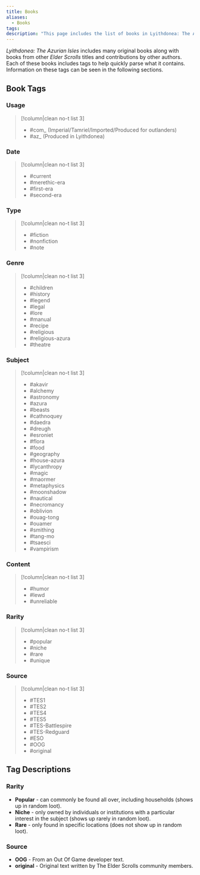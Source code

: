 ```yaml
---
title: Books
aliases:
  - Books
tags: 
description: "This page includes the list of books in Lyithdonea: The Azurian Isles along with information on the book tagging system."
---
```

*Lyithdonea: The Azurian Isles* includes many original books along with books from other *Elder Scrolls* titles and contributions by other authors. Each of these books includes tags to help quickly parse what it contains. Information on these tags can be seen in the following sections.
## Book Tags
### Usage
> [!column|clean no-t list 3]
> - #com_  (Imperial/Tamriel/Imported/Produced for outlanders)
> - #az_ (Produced in Lyithdonea)
### Date
> [!column|clean no-t list 3]
> - #current 
> - #merethic-era 
> - #first-era 
> - #second-era 
### Type
> [!column|clean no-t list 3]
> - #fiction 
> - #nonfiction 
> - #note 
### Genre
> [!column|clean no-t list 3]
> - #children
> - #history
> - #legend
> - #legal
> - #lore
> - #manual
> - #recipe
> - #religious
> - #religious-azura
> - #theatre
### Subject
> [!column|clean no-t list 3]
> - #akavir
> - #alchemy
> - #astronomy
> - #azura
> - #beasts
> - #cathnoquey
> - #daedra
> - #dreugh
> - #esroniet
> - #flora
> - #food
> - #geography
> - #house-azura 
> - #lycanthropy
> - #magic
> - #maormer
> - #metaphysics 
> - #moonshadow
> - #nautical
> - #necromancy
> - #oblivion
> - #ouag-tong 
> - #ouamer
> - #smithing
> - #tang-mo 
> - #tsaesci
> - #vampirism
### Content
> [!column|clean no-t list 3]
> - #humor
> - #lewd
> - #unreliable
### Rarity
> [!column|clean no-t list 3]
> - #popular 
> - #niche 
> - #rare 
> - #unique 
### Source
> [!column|clean no-t list 3]
> - #TES1 
> - #TES2 
> - #TES4 
> - #TES5 
> - #TES-Battlespire 
> - #TES-Redguard 
> - #ESO 
> - #OOG 
> - #original 

## Tag Descriptions
### Rarity
* **Popular** - can commonly be found all over, including households (shows up in random loot).
* **Niche** - only owned by individuals or institutions with a particular interest in the subject (shows up rarely in random loot).
* **Rare** - only found in specific locations (does not show up in random loot).
### Source
* **OOG** - From an Out Of Game developer text.
* **original** - Original text written by The Elder Scrolls community members.